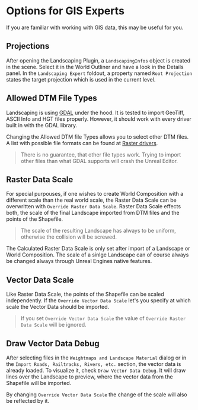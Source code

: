 # Options for GIS Experts

If you are familiar with working with GIS data, this may be useful for you.

## Projections

After opening the Landscaping Plugin, a `LandscapingInfos` object is created in the scene. Select it in the World Outliner and have a look in the Details panel.
In the `Landscaping Expert` foldout, a property named `Root Projection` states the target projection which is used in the current level.

## Allowed DTM File Types

Landscaping is using [GDAL](https://gdal.org/) under the hood. It is tested to import GeoTiff, ASCII Info and HGT files properly. However, it should work with every driver built in with the GDAL library.

Changing the Allowed DTM file Types allows you to select other DTM files. A list with possible file formats can be found at [Raster drivers](https://gdal.org/drivers/raster/index.html).

> There is no guarantee, that other file types work. Trying to import other files than what GDAL supports will crash the Unreal Editor.

## Raster Data Scale

For special purpouses, if one wishes to create World Composition with a different scale than the real world scale, the Raster Data Scale can be overwritten with `Override Raster Data Scale`.
Raster Data Scale effects both, the scale of the final Landscape imported from DTM files and the points of the Shapefile.

> The scale of the resulting Landscape has always to be uniform, otherwise the collision will be screwed.

The Calculated Raster Data Scale is only set after import of a Landscape or World Composition.
The scale of a sinlge Landscape can of course always be changed always through Unreal Engines native features.

## Vector Data Scale

Like Raster Data Scale, the points of the Shapefile can be scaled independently. If the `Override Vector Data Scale` let's you specify at which scale the Vector Data should be imported.

> If you set `Override Vector Data Scale` the value of `Override Raster Data Scale` will be ignored.

## Draw Vector Data Debug

After selecting files in the `Weightmaps and Landscape Material` dialog or in the `Import Roads, Railtracks, Rivers, etc.` section, the vector data is already loaded. To visualize it, check `Draw Vector Data Debug`. It will draw lines over the Landscape to preview, where the vector data from the Shapefile will be imported.

By changing `Override Vector Data Scale` the change of the scale will also be reflected by it.
